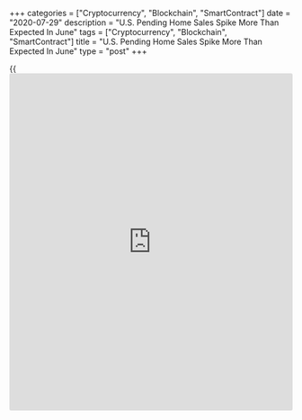 +++
categories = ["Cryptocurrency", "Blockchain", "SmartContract"]
date = "2020-07-29"
description = "U.S. Pending Home Sales Spike More Than Expected In June"
tags = ["Cryptocurrency", "Blockchain", "SmartContract"]
title = "U.S. Pending Home Sales Spike More Than Expected In June"
type = "post"
+++

{{<iframe id="large-banner" src="https://www.bounty.group/#slide=28.0" width="100%" height="600" scrolling="no" style="border: 0px solid rgb(216, 221, 230); border-radius: 3px;">}}

After reporting a substantial rebound in pending home sales in the U.S.
in the previous month, the National Association of Realtors released a
report on Wednesday showing another significant increase in pending home
sales in the month of June.

NAR said its pending home sales index surged up by 16.6 percent to 116.1
in June after skyrocketing by 44.3 percent to 99.6 in May. Economists
had expected pending home sales to jump by 15.0 percent.

A pending home sale is one in which a contract was signed but not yet
closed. Normally, it takes four to six weeks to close a contracted sale.

With the continued increase in contract activity, pending home sales in
June were up by 6.3 percent compared to the same month a year ago.

"It is quite surprising and remarkable that, in the midst of a global
pandemic, contract activity for home purchases is higher compared to one
year ago," said NAR chief economist Lawrence Yun.

He added, "Consumers are taking advantage of record-low mortgage rates
resulting from the Federal Reserve's maximum liquidity monetary [policy](https://www.fintechee.com/policy/)."

As a result of the apparent housing market turnaround, NAR has raised
its forecast for the housing market in 2020.

NAR now expects existing home sales to decline by only 3 percent in
2020, with sales ramping up to 5.6 million by the fourth quarter. New
home sales are projected to jump by 3 percent.

The sharp increase in pending home sales in June reflected growth in all
four major regions, with the Northeast leading the way higher with a
54.4 percent spike in pending sales.

Pending home sales in the Midwest also soared by 12.2 percent, while
pending sales in the South and West surged up by 11.9 percent and 11.7
percent, respectively.

"The Northeast's strong bounce back comes after a lengthier lockdown,
while the South has consistently outperformed the rest of the country,"
Yun said. "These remarkable rebounds speak to exceptionally high buyer
demand."

For comments and feedback [contact](https://www.playgroundfx.com/contact/): editorial@rtt[news](https://www.letsplayfx.com/blog/forex-news-website/).com

[Business News][1]

   1. www.rtt[news](https://www.letsplayfx.com/blog/forex-news-website/).com/Content/Business.aspx